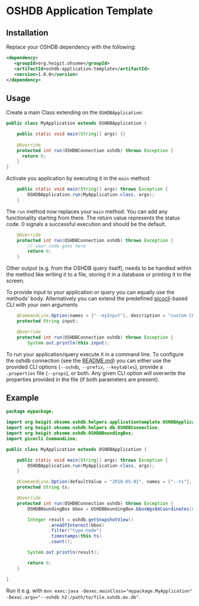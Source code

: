 # OSHDB Application Template
## Installation

Replace your OSHDB dependency with the following:

```xml
<dependency>
   <groupId>org.heigit.ohsome</groupId>
   <artifactId>oshdb-application-template</artifactId>
   <version>1.0.0</version>
</dependency>
```

## Usage

Create a main Class extending on the `OSHDBApplication`:

```java
public class MyApplication extends OSHDBApplication {

    public static void main(String[] args) {}
    
    @Override
    protected int run(OSHDBConnection oshdb) throws Exception {
      return 0;
    }
}
```

Activate you application by executing it in the `main` method:

```java
    public static void main(String[] args) throws Exception {
        OSHDBApplication.run(MyApplication.class, args);
    }
```

The `run` method now replaces your `main` method. You can add any functionality starting from there. The return value represents the status code. 0 signals a successful execution and should be the default.

```java
    @Override
    protected int run(OSHDBConnection oshdb) throws Exception {
        // your code goes here
        return 0;
    }
```

Other output (e.g. from the OSHDB query itself), needs to be handled within the method like writing it to a file, storing it in a database or printing it to the screen.

To provide input to your application or query you can equally use the methods' body. Alternatively you can extend the predefined [picocli](https://picocli.info/)-based CLI with your own arguments

```java
    @CommandLine.Option(names = {"--myInput"}, description = "custom CLI input")
    protected String input;

    @Override
    protected int run(OSHDBConnection oshdb) throws Exception {
        System.out.println(this.input);
```

To run your application/query execute it in a command line. To configure the oshdb connection (see the [README.md](README.md)) you can either use the provided CLI options (`--oshdb`, `--prefix`, `--keytables`), provide a `.properties` file (`--props`), or both. Any given CLI option will overwrite the properties provided in the file (if both parameters are present).

## Example

```java
package mypackage;

import org.heigit.ohsome.oshdb.helpers.applicationtemplate.OSHDBApplication;
import org.heigit.ohsome.oshdb.helpers.db.OSHDBConnection;
import org.heigit.ohsome.oshdb.OSHDBBoundingBox;
import picocli.CommandLine;

public class MyApplication extends OSHDBApplication {

    public static void main(String[] args) throws Exception {
        OSHDBApplication.run(MyApplication.class, args);
    }

    @CommandLine.Option(defaultValue = "2018-05-01", names = {"--ts"}, description = "target timestamp, default=${DEFAULT-VALUE}")
    protected String ts;

    @Override
    protected int run(OSHDBConnection oshdb) throws Exception {
        OSHDBBoundingBox bbox = OSHDBBoundingBox.bboxWgs84Coordinates(8.651133, 49.387611, 8.6561, 49.390513);

        Integer result = oshdb.getSnapshotView()
                .areaOfInterest(bbox)
                .filter("type:node")
                .timestamps(this.ts)
                .count();

        System.out.println(result);

        return 0;
    }

}
```

Run it e.g. with `mvn exec:java -Dexec.mainClass="mypackage.MyApplication" -Dexec.args="--oshdb h2:/path/to/file.oshdb.mv.db"`.
